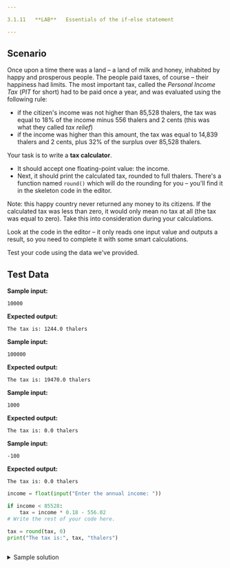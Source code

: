 ```yaml
---

3.1.11   **LAB**   Essentials of the if-else statement

---
```


## Scenario

Once upon a time there was a land – a land of milk and honey, inhabited by happy and prosperous people. The people paid taxes, of course – their happiness had limits. The most important tax, called the _Personal Income Tax_ (_PIT_ for short) had to be paid once a year, and was evaluated using the following rule:

- if the citizen's income was not higher than 85,528 thalers, the tax was equal to 18% of the income minus 556 thalers and 2 cents (this was what they called _tax relief_)
- if the income was higher than this amount, the tax was equal to 14,839 thalers and 2 cents, plus 32% of the surplus over 85,528 thalers.

Your task is to write a **tax calculator**.

- It should accept one floating-point value: the income.
- Next, it should print the calculated tax, rounded to full thalers. There's a function named `round()` which will do the rounding for you – you'll find it in the skeleton code in the editor.

Note: this happy country never returned any money to its citizens. If the calculated tax was less than zero, it would only mean no tax at all (the tax was equal to zero). Take this into consideration during your calculations.

Look at the code in the editor – it only reads one input value and outputs a result, so you need to complete it with some smart calculations.

Test your code using the data we've provided.

  

## Test Data

**Sample input:**

```
10000
```

**Expected output:**

```Output
The tax is: 1244.0 thalers
```

**Sample input:**

```
100000
```

**Expected output:**

```Output
The tax is: 19470.0 thalers
```

**Sample input:**

```
1000
```

**Expected output:**

```Output
The tax is: 0.0 thalers
```

**Sample input:**

```
-100
```

**Expected output:**

```Output
The tax is: 0.0 thalers
```

```python
income = float(input("Enter the annual income: "))

if income < 85528:
	tax = income * 0.18 - 556.02
# Write the rest of your code here.

tax = round(tax, 0)
print("The tax is:", tax, "thalers")
 
```

<details>
  <summary>Sample solution</summary>

  ```python
  income = float(input("Enter the annual income: "))
  
  if income < 85528:
	  tax = income * 0.18 - 556.02
  else:
	  tax = (income - 85528) * 0.32 + 14839.02
  
  if tax < 0.0:
	  tax = 0.0
  
  tax = round(tax, 0)
  print("The tax is:", tax, "thalers")
  ```
</details>